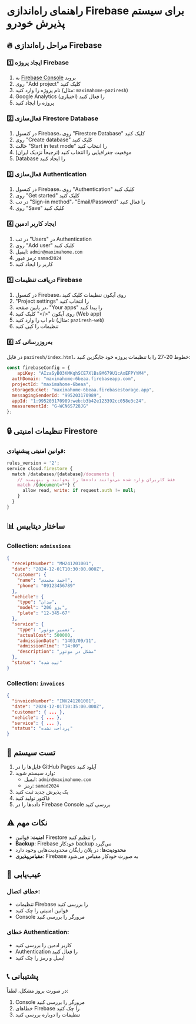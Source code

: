 # راهنمای راه‌اندازی Firebase برای سیستم پذیرش خودرو

## 🔥 مراحل راه‌اندازی Firebase

### 1️⃣ **ایجاد پروژه Firebase**
1. به [Firebase Console](https://console.firebase.google.com/) بروید
2. روی "Add project" کلیک کنید
3. نام پروژه را وارد کنید (مثال: `maximahome-paziresh`)
4. Google Analytics را فعال کنید (اختیاری)
5. پروژه را ایجاد کنید

### 2️⃣ **فعال‌سازی Firestore Database**
1. در کنسول Firebase، روی "Firestore Database" کلیک کنید
2. روی "Create database" کلیک کنید
3. حالت "Start in test mode" را انتخاب کنید
4. موقعیت جغرافیایی را انتخاب کنید (ترجیحاً نزدیک ایران)
5. Database را ایجاد کنید

### 3️⃣ **فعال‌سازی Authentication**
1. در کنسول Firebase، روی "Authentication" کلیک کنید
2. روی "Get started" کلیک کنید
3. در تب "Sign-in method"، "Email/Password" را فعال کنید
4. روی "Save" کلیک کنید

### 4️⃣ **ایجاد کاربر ادمین**
1. در تب "Users" در Authentication
2. روی "Add user" کلیک کنید
3. ایمیل: `admin@maximahome.com`
4. رمز عبور: `samad2024`
5. کاربر را ایجاد کنید

### 5️⃣ **دریافت تنظیمات Firebase**
1. در کنسول Firebase، روی آیکون تنظیمات کلیک کنید
2. "Project settings" را انتخاب کنید
3. در پایین صفحه، "Your apps" را پیدا کنید
4. روی آیکون "</>" کلیک کنید (Web app)
5. نام اپ را وارد کنید (مثال: `paziresh-web`)
6. تنظیمات را کپی کنید

### 6️⃣ **به‌روزرسانی کد**
در فایل `paziresh/index.html`، خطوط 20-27 را با تنظیمات پروژه خود جایگزین کنید:

```javascript
const firebaseConfig = {  
    apiKey: "AIzaSyBO3KMKqhSCE7XlBs9M679U1cAxEFPYYM4",
  authDomain: "maximahome-6beaa.firebaseapp.com",
  projectId: "maximahome-6beaa",
  storageBucket: "maximahome-6beaa.firebasestorage.app",
  messagingSenderId: "995203170989",
  appId: "1:995203170989:web:b3b42e123392cc058e3c24",
  measurementId: "G-WCN6S728JG"
};
```

## 🔒 تنظیمات امنیتی Firestore

### قوانین امنیتی پیشنهادی:
```javascript
rules_version = '2';
service cloud.firestore {
  match /databases/{database}/documents {
    // فقط کاربران وارد شده می‌توانند داده‌ها را بخوانند و بنویسند
    match /{document=**} {
      allow read, write: if request.auth != null;
    }
  }
}
```

## 📊 ساختار دیتابیس

### Collection: `admissions`
```json
{
  "receiptNumber": "MH241201001",
  "date": "2024-12-01T10:30:00.000Z",
  "customer": {
    "name": "احمد محمدی",
    "phone": "09123456789"
  },
  "vehicle": {
    "type": "سدان",
    "model": "پژو 206",
    "plate": "12-345-67"
  },
  "service": {
    "type": "تعمیر موتور",
    "actualCost": 500000,
    "admissionDate": "1403/09/11",
    "admissionTime": "14:00",
    "description": "مشکل در موتور"
  },
  "status": "ثبت شده"
}
```

### Collection: `invoices`
```json
{
  "invoiceNumber": "INV241201001",
  "date": "2024-12-01T10:35:00.000Z",
  "customer": { ... },
  "vehicle": { ... },
  "service": { ... },
  "status": "پرداخت نشده"
}
```

## 🚀 تست سیستم

1. فایل‌ها را در GitHub Pages آپلود کنید
2. وارد سیستم شوید:
   - ایمیل: `admin@maximahome.com`
   - رمز: `samad2024`
3. یک پذیرش جدید ثبت کنید
4. فاکتور تولید کنید
5. داده‌ها را در Firebase Console بررسی کنید

## ⚠️ نکات مهم

- **امنیت**: قوانین Firestore را تنظیم کنید
- **Backup**: Firebase خودکار backup می‌گیرد
- **محدودیت‌ها**: در پلان رایگان محدودیت‌هایی وجود دارد
- **مقیاس‌پذیری**: Firebase به صورت خودکار مقیاس می‌شود

## 🔧 عیب‌یابی

### خطای اتصال:
- تنظیمات Firebase را بررسی کنید
- قوانین امنیتی را چک کنید
- Console مرورگر را بررسی کنید

### خطای Authentication:
- کاربر ادمین را بررسی کنید
- Authentication را فعال کنید
- ایمیل و رمز را چک کنید

## 📞 پشتیبانی

در صورت بروز مشکل، لطفاً:
1. Console مرورگر را بررسی کنید
2. خطاهای Firebase را چک کنید
3. تنظیمات را دوباره بررسی کنید
